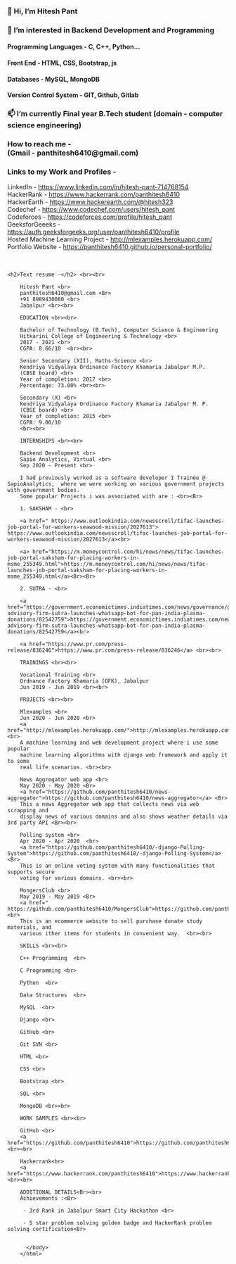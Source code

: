 <html>
  <body>
    <h3>👋 Hi, I’m Hitesh Pant</h3>
    <h3>👀 I’m interested in Backend Development and Programming</h3>
    <h4>Programming Languages - C, C++, Python...</h4>
    <h4>Front End - HTML, CSS, Bootstrap, js</h4>
    <h4>Databases - MySQL, MongoDB</h4>
    <h4>Version Control System - GIT, Github, Gitlab</h4>
    <h3>📫 I’m currently Final year B.Tech student (domain - computer science engineering)</h3>
    <h3>How to reach me - <br><b>(Gmail - panthitesh6410@gmail.com)</b></h3>
    <h3>Links to my Work and Profiles - </h3>
    LinkedIn - <a href="https://www.linkedin.com/in/hitesh-pant-714768154">https://www.linkedin.com/in/hitesh-pant-714768154</a> <br>
    HackerRank - <a href="https://www.hackerrank.com/panthitesh6410">https://www.hackerrank.com/panthitesh6410</a>  <br>
    HackerEarth - <a href="https://www.hackerearth.com/@hitesh323">https://www.hackerearth.com/@hitesh323</a>  <br>
    Codechef - <a href="https://www.codechef.com/users/hitesh_pant">https://www.codechef.com/users/hitesh_pant</a>  <br>
    Codeforces - <a href="https://codeforces.com/profile/hitesh_pant">https://codeforces.com/profile/hitesh_pant</a>  <br>
    GeeksforGeeeks - <a href="https://auth.geeksforgeeks.org/user/panthitesh6410/profile">https://auth.geeksforgeeks.org/user/panthitesh6410/profile</a>  <br>
    Hosted Machine Learning Project - <a href="http://mlexamples.herokuapp.com/">http://mlexamples.herokuapp.com/</a>  <br>
    Portfolio Website - <a href="https://panthitesh6410.github.io/personal-portfolio/">https://panthitesh6410.github.io/personal-portfolio/</a>  <br>
    <br><br>
    
    <h2>Text resume -</h2> <br><br>

        Hitesh Pant <br>
        panthitesh6410@gmail.com <Br>
        +91 8989430080 <br>
        Jabalpur <br><br>

        EDUCATION <br><br>

        Bachelor of Technology (B.Tech), Computer Science & Engineering
        Hitkarini College of Engineering & Technology <br>
        2017 - 2021 <br>
        CGPA: 8.66/10  <br><br>

        Senior Secondary (XII), Maths-Science <br>
        Kendriya Vidyalaya Ordinance Factory Khamaria Jabalpur M.P.
        (CBSE board) <br>
        Year of completion: 2017 <br>
        Percentage: 73.00% <br><br>

        Secondary (X) <br>
        Kendriya Vidyalaya Ordinance Factory Khamaria Jabalpur M. P.
        (CBSE board) <br>
        Year of completion: 2015 <br>
        CGPA: 9.00/10
        <br><br>
        
        INTERNSHIPS <br><br>

        Backend Development <br>
        Sapio Analytics, Virtual <br>
        Sep 2020 - Present <br>

        I had previously worked as a software developer I Trainee @ SapioAnalytics,  where we were working on various government projects with government bodies.
        Some popular Projects i was associated with are : <br><Br>

        1. SAKSHAM - <br>

        <a href=" https://www.outlookindia.com/newsscroll/tifac-launches-job-portal-for-workers-seawood-mission/2027613"> https://www.outlookindia.com/newsscroll/tifac-launches-job-portal-for-workers-seawood-mission/2027613</a><br>

        <a> href="https://m.moneycontrol.com/hi/news/news/tifac-launches-job-portal-saksham-for-placing-workers-in-msme_255349.html">https://m.moneycontrol.com/hi/news/news/tifac-launches-job-portal-saksham-for-placing-workers-in-msme_255349.html</a><Br><Br>

        2. SUTRA - <br>

        <a href="https://government.economictimes.indiatimes.com/news/governance/government-advisory-firm-sutra-launches-whatsapp-bot-for-pan-india-plasma-donations/82542759">https://government.economictimes.indiatimes.com/news/governance/government-advisory-firm-sutra-launches-whatsapp-bot-for-pan-india-plasma-donations/82542759</a><br>
        
        <a href="https://www.pr.com/press-release/836246">https://www.pr.com/press-release/836246</a> <br><br>

        TRAININGS <br><br>

        Vocational Training <br>
        Ordnance Factory Khamaria (OFK), Jabalpur
        Jun 2019 - Jun 2019 <br><br>

        PROJECTS <br><br>

        Mlexamples <br>
        Jun 2020 - Jun 2020 <br>
        <a href="http://mlexamples.herokuapp.com/">http://mlexamples.herokuapp.com/</a> <br>
        A machine learning and web development project where i use some popular
        machine learning algorithms with django web framework and apply it to some
        real life scenarios. <br><br>

        News Aggregator web app <br>
        May 2020 - May 2020 <Br>
        <a href="https://github.com/panthitesh6410/news-aggregator">https://github.com/panthitesh6410/news-aggregator</a> <Br>
        This a news Aggregator web app that collects news via web scrapping and
        display news of various domains and also shows weather details via 3rd party API <Br><br>

        Polling system <br>
        Apr 2020 - Apr 2020  <br>
        <a href="https://github.com/panthitesh6410/-django-Polling-System">https://github.com/panthitesh6410/-django-Polling-System</a> <Br>
        This is an online voting system with many functionalities that supports secure
        voting for various domains. <br><br>

        MongersClub <br>
        May 2019 - May 2019 <Br>
        <a href=" https://github.com/panthitesh6410/MongersClub">https://github.com/panthitesh6410/MongersClub</a> <br>
        This is an ecommerce website to sell purchase donate study materials, and 
        various ither items for students in convenient way.  <br><br>

        SKILLS <br><br>

        C++ Programming  <br>

        C Programming <br>

        Python  <br>

        Data Structures  <br>

        MySQL  <br>

        Django <br>

        GitHub <br>

        Git SVN <br>

        HTML <br>

        CSS <br>

        Bootstrap <br>

        SQL <br>

        MongoDB <br><br>

        WORK SAMPLES <br><br>

        GitHub <br>
        <a href="https://github.com/panthitesh6410">https://github.com/panthitesh6410</a><br><br>

        Hackerrank<br>
        <a href="https://www.hackerrank.com/panthitesh6410">https://www.hackerrank.com/panthitesh6410</a><br><br>

        ADDITIONAL DETAILS<Br><br>
        Achievements :<Br>

         - 3rd Rank in Jabalpur Smart City Hackathon <br>

         - 5 star problem solving golden badge and HackerRank problem solving certification<Br>


          </body>
        </html>
